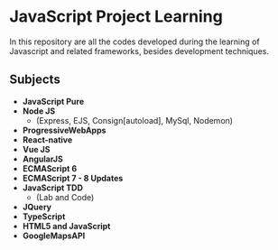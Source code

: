 # JavaScript Project Learning

In this repository are all the codes developed during the learning of Javascript and related frameworks, besides development techniques.

## Subjects

- **JavaScript Pure**
- **Node JS**
  - (Express, EJS, Consign[autoload], MySql, Nodemon)
- **ProgressiveWebApps**
- **React-native**
- **Vue JS**
- **AngularJS**
- **ECMAScript 6**
- **ECMAScript 7 - 8 Updates**
- **JavaScript TDD**
  - (Lab and Code)
- **JQuery**
- **TypeScript**
- **HTML5 and JavaScript**
- **GoogleMapsAPI**
